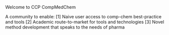 Welcome to CCP CompMedChem

A community to enable:
[1] Naive user access to comp-chem best-practice and tools
[2] Academic route-to-market for tools and technologies
[3] Novel method development that speaks to the needs of pharma
